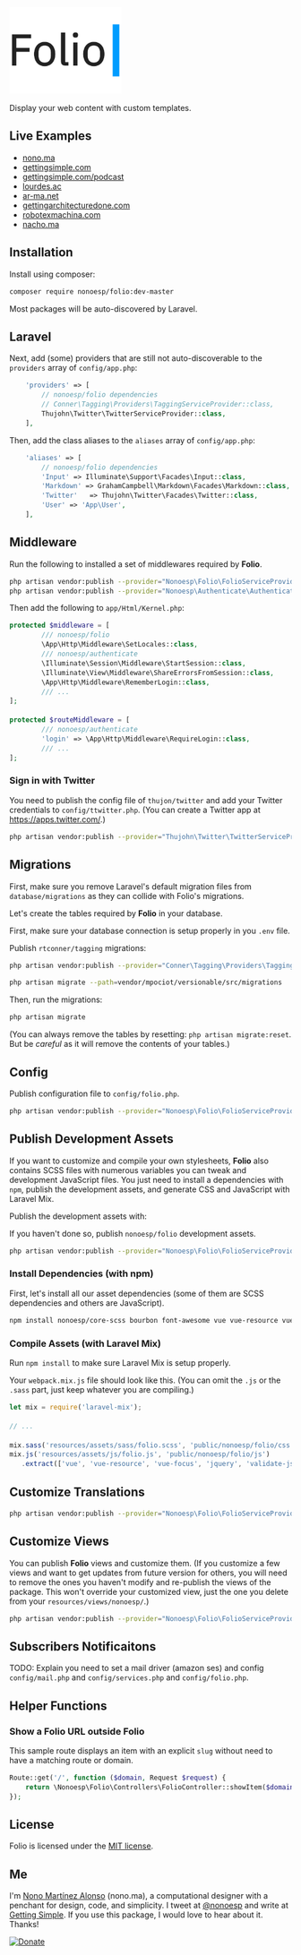 <img src="assets/folio@2x.gif?reload2" alt="Folio for Laravel logo." width="200px">

Display your web content with custom templates.

## Live Examples

- [nono.ma](https://nono.ma)
- [gettingsimple.com](https://gettingsimple.com)
- [gettingsimple.com/podcast](https://gettingsimple.com/podcast)
- [lourdes.ac](https://lourdes.ac)
- [ar-ma.net](https://ar-ma.net/blog)
- [gettingarchitecturedone.com](http://gettingarchitecturedone.com/writing)
- [robotexmachina.com](http://robotexmachina.com)
- [nacho.ma](https://nacho.ma)

## Installation

Install using composer:

```bash
composer require nonoesp/folio:dev-master
```

Most packages will be auto-discovered by Laravel.

## Laravel

Next, add (some) providers that are still not auto-discoverable to the `providers` array of `config/app.php`:

```php
    'providers' => [
        // nonoesp/folio dependencies
        // Conner\Tagging\Providers\TaggingServiceProvider::class,
        Thujohn\Twitter\TwitterServiceProvider::class,
    ],
```

Then, add the class aliases to the `aliases` array of `config/app.php`:

```php
    'aliases' => [
        // nonoesp/folio dependencies
        'Input' => Illuminate\Support\Facades\Input::class,
        'Markdown' => GrahamCampbell\Markdown\Facades\Markdown::class,
        'Twitter'   => Thujohn\Twitter\Facades\Twitter::class,
        'User' => 'App\User',		
    ],
```

## Middleware

Run the following to installed a set of middlewares required by **Folio**.

```bash
php artisan vendor:publish --provider="Nonoesp\Folio\FolioServiceProvider" --tag=middleware
php artisan vendor:publish --provider="Nonoesp\Authenticate\AuthenticateServiceProvider" --tag=middleware
```

Then add the following to `app/Html/Kernel.php`:

```php
protected $middleware = [
        /// nonoesp/folio
        \App\Http\Middleware\SetLocales::class,
        /// nonoesp/authenticate
        \Illuminate\Session\Middleware\StartSession::class,
        \Illuminate\View\Middleware\ShareErrorsFromSession::class,			
        \App\Http\Middleware\RememberLogin::class,        
        /// ...
];

protected $routeMiddleware = [
        /// nonoesp/authenticate
        'login' => \App\Http\Middleware\RequireLogin::class,
        /// ...
];
```

### Sign in with Twitter

You need to publish the config file of `thujon/twitter` and add your Twitter credentials to `config/ttwitter.php`. (You can create a Twitter app at <https://apps.twitter.com/>.)

```bash
php artisan vendor:publish --provider="Thujohn\Twitter\TwitterServiceProvider"
```

## Migrations

First, make sure you remove Laravel's default migration files from `database/migrations` as they can collide
with Folio's migrations.

Let's create the tables required by **Folio** in your database.

First, make sure your database connection is setup properly in you `.env` file.

Publish `rtconner/tagging` migrations:

```bash
php artisan vendor:publish --provider="Conner\Tagging\Providers\TaggingServiceProvider"
```

```bash
php artisan migrate --path=vendor/mpociot/versionable/src/migrations
```

Then, run the migrations:

```bash
php artisan migrate
```

(You can always remove the tables by resetting: `php artisan migrate:reset`.
	But be *careful* as it will remove the contents of your tables.)

## Config

Publish configuration file to `config/folio.php`.

```bash
php artisan vendor:publish --provider="Nonoesp\Folio\FolioServiceProvider" --tag=config
```

<!--

## Publish Assets

**Folio** ships with compiled CSS and JS assets, in case you want to use it as is,
they can be published as follows:

```php
php artisan vendor:publish --provider="Nonoesp\Folio\FolioServiceProvider" --tag=assets
```

-->

## Publish Development Assets

If you want to customize and compile your own stylesheets,
**Folio** also contains SCSS files with numerous variables
you can tweak and development JavaScript files.
You just need to install a dependencies with `npm`,
publish the development assets,
and generate CSS and JavaScript with Laravel Mix.

Publish the development assets with:

If you haven't done so, publish `nonoesp/folio` development assets.

```bash
php artisan vendor:publish --provider="Nonoesp\Folio\FolioServiceProvider" --tag=dev-assets
```

### Install Dependencies (with npm)

First, let's install all our asset dependencies (some of them are SCSS dependencies and others are JavaScript).

```bash
npm install nonoesp/core-scss bourbon font-awesome vue vue-resource vue-focus lodash jquery validate-js
```

### Compile Assets (with Laravel Mix)

Run `npm install` to make sure Laravel Mix is setup properly.

Your `webpack.mix.js` file should look like this.
(You can omit the `.js` or the `.sass` part, just keep whatever you are compiling.)

```javascript
let mix = require('laravel-mix');

// ...

mix.sass('resources/assets/sass/folio.scss', 'public/nonoesp/folio/css');
mix.js('resources/assets/js/folio.js', 'public/nonoesp/folio/js')
   .extract(['vue', 'vue-resource', 'vue-focus', 'jquery', 'validate-js', 'lodash', 'axios']);

```

## Customize Translations

```bash
php artisan vendor:publish --provider="Nonoesp\Folio\FolioServiceProvider" --tag=lang
```

## Customize Views

You can publish **Folio** views and customize them. (If you customize a few views and want to get updates from future version for others, you will need to remove the ones you haven't modify and re-publish the views of the package. This won't override your customized view, just the one you delete from your `resources/views/nonoesp/`.)

```bash
php artisan vendor:publish --provider="Nonoesp\Folio\FolioServiceProvider" --tag=views
```

## Subscribers Notificaitons

TODO: Explain you need to set a mail driver (amazon ses) and config `config/mail.php` and `config/services.php` and `config/folio.php`.

## Helper Functions

### Show a Folio URL outside Folio

This sample route displays an item with an explicit `slug` without need to have a matching route or domain.

```php
Route::get('/', function ($domain, Request $request) {
    return \Nonoesp\Folio\Controllers\FolioController::showItem($domain, $request, 'sketches');
});
```

## License

Folio is licensed under the [MIT license](http://opensource.org/licenses/MIT).

## Me

I'm [Nono Martínez Alonso](http://nono.ma) (nono.ma), a computational designer with a penchant for design, code, and simplicity. I tweet at [@nonoesp](http://www.twitter.com/nonoesp) and write at [Getting Simple](http://gettingsimple.com/). If you use this package, I would love to hear about it. Thanks!

[![Donate](https://img.shields.io/badge/donate-paypal-blue.svg)](https://www.paypal.me/nonoesp)
